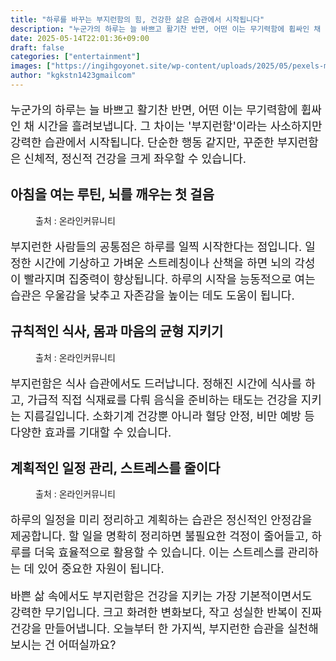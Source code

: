 ```yaml
---
title: "하루를 바꾸는 부지런함의 힘, 건강한 삶은 습관에서 시작됩니다"
description: "누군가의 하루는 늘 바쁘고 활기찬 반면, 어떤 이는 무기력함에 휩싸인 채 시간을 흘려보냅니다. 그 차이는 '부지런함'이라는 사소하지만 강력한 습관에서 시작됩니다. 단순한 행동 같지만, 꾸준한 부지런함은 신체적, 정신적 건강을 크게 좌우할 수 있습니다."
date: 2025-05-14T22:01:36+09:00
draft: false
categories: ["entertainment"]
images: ["https://ingihgoyonet.site/wp-content/uploads/2025/05/pexels-mastercowley-1317976-1024x683.jpg", "https://ingihgoyonet.site/wp-content/uploads/2025/05/pexels-elevate-1267321-1024x707.jpg", "https://ingihgoyonet.site/wp-content/uploads/2025/05/pexels-artempodrez-6823616-1024x576.jpg"]
author: "kgkstn1423gmailcom"
---
```


<p style="font-size:18px">누군가의 하루는 늘 바쁘고 활기찬 반면, 어떤 이는 무기력함에 휩싸인 채 시간을 흘려보냅니다. 그 차이는 '부지런함'이라는 사소하지만 강력한 습관에서 시작됩니다. 단순한 행동 같지만, 꾸준한 부지런함은 신체적, 정신적 건강을 크게 좌우할 수 있습니다.</p> <h2 >아침을 여는 루틴, 뇌를 깨우는 첫 걸음</h2> <figure ><img src="https://ingihgoyonet.site/wp-content/uploads/2025/05/pexels-mastercowley-1317976-1024x683.jpg" alt="" style="aspect-ratio:16/9;object-fit:cover"/><figcaption >출처 : 온라인커뮤니티</figcaption></figure> <p style="font-size:18px">부지런한 사람들의 공통점은 하루를 일찍 시작한다는 점입니다. 일정한 시간에 기상하고 가벼운 스트레칭이나 산책을 하면 뇌의 각성이 빨라지며 집중력이 향상됩니다. 하루의 시작을 능동적으로 여는 습관은 우울감을 낮추고 자존감을 높이는 데도 도움이 됩니다.</p> <h2 >규칙적인 식사, 몸과 마음의 균형 지키기</h2> <figure ><img src="https://ingihgoyonet.site/wp-content/uploads/2025/05/pexels-elevate-1267321-1024x707.jpg" alt="" style="aspect-ratio:16/9;object-fit:cover"/><figcaption >출처 : 온라인커뮤니티</figcaption></figure> <p style="font-size:18px">부지런함은 식사 습관에서도 드러납니다. 정해진 시간에 식사를 하고, 가급적 직접 식재료를 다뤄 음식을 준비하는 태도는 건강을 지키는 지름길입니다. 소화기계 건강뿐 아니라 혈당 안정, 비만 예방 등 다양한 효과를 기대할 수 있습니다.</p> <h2 >계획적인 일정 관리, 스트레스를 줄이다</h2> <figure ><img src="https://ingihgoyonet.site/wp-content/uploads/2025/05/pexels-artempodrez-6823616-1024x576.jpg" alt="" style="aspect-ratio:16/9;object-fit:cover"/><figcaption >출처 : 온라인커뮤니티</figcaption></figure> <p style="font-size:18px">하루의 일정을 미리 정리하고 계획하는 습관은 정신적인 안정감을 제공합니다. 할 일을 명확히 정리하면 불필요한 걱정이 줄어들고, 하루를 더욱 효율적으로 활용할 수 있습니다. 이는 스트레스를 관리하는 데 있어 중요한 자원이 됩니다.</p> <p style="font-size:18px">바쁜 삶 속에서도 부지런함은 건강을 지키는 가장 기본적이면서도 강력한 무기입니다. 크고 화려한 변화보다, 작고 성실한 반복이 진짜 건강을 만들어냅니다. 오늘부터 한 가지씩, 부지런한 습관을 실천해보시는 건 어떠실까요?</p>